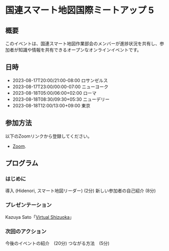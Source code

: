 # 国連スマート地図国際ミートアップ 5

## 概要

このイベントは、国連スマート地図作業部会のメンバーが進捗状況を共有し、参加者が知識や情報を共有できるオープンなオンラインイベントです。

## 日時

- 2023-08-17T20:00/21:00-08:00 ロサンゼルス
- 2023-08-17T23:00/00:00-07:00 ニューヨーク
- 2023-08-18T05:00/06:00+02:00 ローマ
- 2023-08-18T08:30/09:30+05:30 ニューデリー
- 2023-08-18T12:00/13:00+09:00 東京

## 参加方法

以下のZoomリンクから登録してください。

- [Zoom](https://ucla.zoom.us/meeting/register/tJcoc-mvrTovG920aIcgb-64RaKdVWKTb1Ik).

## プログラム

### はじめに

導入 (Hidenori, スマート地図リーダー) (2分)
新しい参加者の自己紹介 (8分)

### プレゼンテーション

Kazuya Sato「[Virtual Shizuoka](https://www.pref.shizuoka.jp/machizukuri/1049255/1052183.html)」

### 次回のアクション

今後のイベントの紹介　(20分)
つながる方法　(5分)